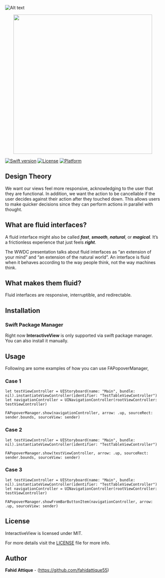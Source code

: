 ![Alt text](https://i.imgur.com/bxwf2aA.png "FAInteractiveView-Image")


<p align="center">
    <a href="http://i.imgur.com/ZN13eaf.gif">
        <img src="https://i.imgur.com/8bTdfjx.gif" height="450">
    </a>
</p>



[![Swift version](https://img.shields.io/badge/swift-5.0-orange.svg?style=flat.svg)](https://img.shields.io/badge/swift-5.0-orange.svg?style=flat.svg)
[![License](https://img.shields.io/badge/License-MIT-brightgreen.svg?style=flat.svg)](https://img.shields.io/badge/License-MIT-brightgreen.svg?style=flat.svg)
[![Platform](https://img.shields.io/cocoapods/p/FAPanels.svg?style=flat)](http://cocoapods.org/pods/FAPanels)





## Design Theory

We want our views feel more responsive, acknowledging to the user that they are functional. In addition, we want the action to be cancellable if the user decides against their action after they touched down. This allows users to make quicker decisions since they can perform actions in parallel with thought.


## What are fluid interfaces?

A fluid interface might also be called ***fast***, ***smooth***, ***natural***, or ***magical***. It’s a frictionless experience that just feels ***right***.

The WWDC presentation talks about fluid interfaces as “an extension of your mind” and “an extension of the natural world”. An interface is fluid when it behaves according to the way people think, not the way machines think.


## What makes them fluid?

Fluid interfaces are responsive, interruptible, and redirectable.




## Installation

### Swift Package Manager

Right now **InteractiveView** is only supported via swift package manager. You can also install it manually.





## Usage

Following are some examples of how you can use FAPopoverManager,

### Case 1

```
let testViewController = UIStoryboard(name: "Main", bundle: nil).instantiateViewController(identifier: "TestTableViewController")
let navigationController = UINavigationController(rootViewController: testViewController)

FAPopoverManager.show(navigationController, arrow: .up, sourceRect: sender.bounds, sourceView: sender)
```

### Case 2

```
let testViewController = UIStoryboard(name: "Main", bundle: nil).instantiateViewController(identifier: "TestTableViewController")

FAPopoverManager.show(testViewController, arrow: .up, sourceRect: sender.bounds, sourceView: sender)
```

### Case 3

```
let testViewController = UIStoryboard(name: "Main", bundle: nil).instantiateViewController(identifier: "TestTableViewController")
let navigationController = UINavigationController(rootViewController: testViewController)

FAPopoverManager.showFromBarButtonItem(navigationController, arrow: .up, sourceView: sender)
```




## License

InteractiveView is licensed under MIT.

For more details visit the [LICENSE](https://github.com/fahidattique55/InteractiveView/blob/master/LICENSE.txt) file for more info.


## Author

**Fahid Attique** - (https://github.com/fahidattique55)

